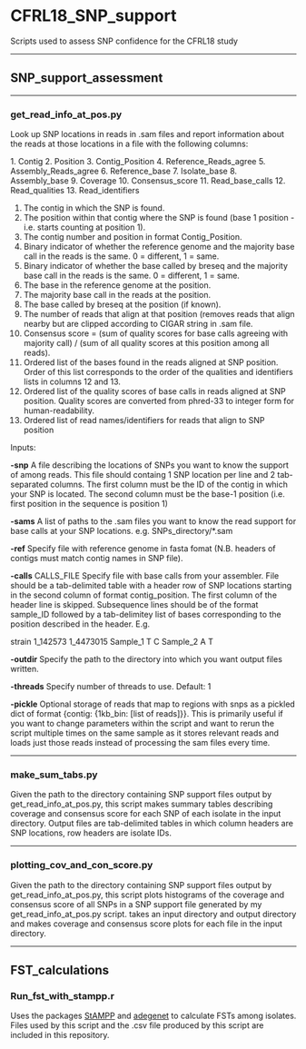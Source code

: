 # CFRL18_SNP_support
Scripts used to assess SNP confidence for the CFRL18 study

___

## SNP_support_assessment

___

### get_read_info_at_pos.py

Look up SNP locations in reads in .sam files and report information about the reads at those locations in a file with the following columns:

1\. Contig	2. Position	3. Contig_Position	4. Reference_Reads_agree	5. Assembly_Reads_agree	6. Reference_base	7. Isolate_base	8. Assembly_base	9. Coverage	10. Consensus_score	11. Read_base_calls	12. Read_qualities	13. Read_identifiers
1. The contig in which the SNP is found.
2. The position within that contig where the SNP is found (base 1 position - i.e. starts counting at position 1).
3. The contig number and position in format Contig_Position.
4. Binary indicator of whether the reference genome and the majority base call in the reads is the same. 0 = different, 1 = same.
5. Binary indicator of whether the base called by breseq and the majority base call in the reads is the same. 0 = different, 1 = same.
6. The base in the reference genome at the position.
7. The majority base call in the reads at the position.
8. The base called by breseq at the position (if known).
9. The number of reads that align at that position (removes reads that align nearby but are clipped according to CIGAR string in .sam file.
10. Consensus score = (sum of quality scores for base calls agreeing with majority call) / (sum of all quality scores at this position among all reads).
11. Ordered list of the bases found in the reads aligned at SNP position. Order of this list corresponds to the order of the qualities and identifiers lists in columns 12 and 13.
12. Ordered list of the quality scores of base calls in reads aligned at SNP position. Quality scores are converted from phred-33 to integer form for human-readability.
13. Ordered list of read names/identifiers for reads that align to SNP position

Inputs:

**\-snp**	A file describing the locations of SNPs you want to know the support of among reads. This file should containg 1 SNP location per line and 2 tab-separated columns. The first column must be the ID of the contig in which your SNP is located. The second column must be the base-1 position (i.e. first position in the sequence is position 1)

**\-sams**	A list of paths to the .sam files you want to know the read support for base calls at your SNP locations. e.g. SNPs_directory/\*.sam

**\-ref**	Specify file with reference genome in fasta fomat (N.B. headers of contigs must match contig names in SNP file).

**\-calls** CALLS_FILE     Specify file with base calls from your assembler. File should be a tab-delimited table with a header row of SNP locations starting in the second column of format contig_position. The first column of the header line is skipped. Subsequence lines should be of the format sample_ID followed by a tab-delimitey list of bases corresponding to the position described in the header. E.g.

strain	1_142573	1_4473015
Sample_1	T	C
Sample_2	A	T

**\-outdir**	Specify the path to the directory into which you want output files written.

**\-threads**	Specify number of threads to use. Default: 1

**\-pickle**	Optional storage of reads that map to regions with snps as a pickled dict of format {contig: {1kb_bin: [list of reads]}}. This is primarily useful if you want to change parameters within the script and want to rerun the script multiple times on the same sample as it stores relevant reads and loads just those reads instead of processing the sam files every time.

___

### make_sum_tabs.py

Given the path to the directory containing SNP support files output by get_read_info_at_pos.py, this script makes summary tables describing coverage and consensus score for each SNP of each isolate in the input directory. Output files are tab-delimited tables in which column headers are SNP locations, row headers are isolate IDs.

___

### plotting_cov_and_con_score.py

Given the path to the directory containing SNP support files output by get_read_info_at_pos.py, this script plots histograms of the coverage and consensus score of all SNPs in a SNP support file generated by my get_read_info_at_pos.py script. takes an input directory and output directory and makes coverage and consensus score plots for each file in the input directory.

___

## FST_calculations

### Run_fst_with_stampp.r

Uses the packages [StAMPP](https://github.com/lpembleton/StAMPP) and [adegenet](https://github.com/thibautjombart/adegenet) to calculate FSTs among isolates. Files used by this script and the .csv file produced by this script are included in this repository.
